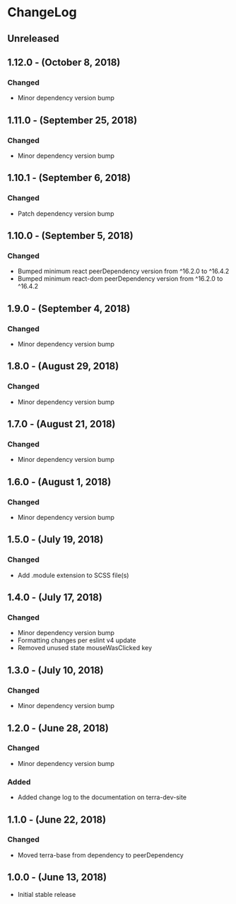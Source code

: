 ChangeLog
=========

Unreleased
----------

1.12.0 - (October 8, 2018)
------------------
### Changed
* Minor dependency version bump

1.11.0 - (September 25, 2018)
------------------
### Changed
* Minor dependency version bump

1.10.1 - (September 6, 2018)
------------------
### Changed
* Patch dependency version bump

1.10.0 - (September 5, 2018)
------------------
### Changed
* Bumped minimum react peerDependency version from ^16.2.0 to ^16.4.2
* Bumped minimum react-dom peerDependency version from ^16.2.0 to ^16.4.2

1.9.0 - (September 4, 2018)
------------------
### Changed
* Minor dependency version bump

1.8.0 - (August 29, 2018)
------------------
### Changed
* Minor dependency version bump

1.7.0 - (August 21, 2018)
------------------
### Changed
* Minor dependency version bump

1.6.0 - (August 1, 2018)
------------------
### Changed
* Minor dependency version bump

1.5.0 - (July 19, 2018)
------------------
### Changed
* Add .module extension to SCSS file(s)

1.4.0 - (July 17, 2018)
------------------
### Changed
* Minor dependency version bump
* Formatting changes per eslint v4 update
* Removed unused state mouseWasClicked key

1.3.0 - (July 10, 2018)
------------------
### Changed
* Minor dependency version bump

1.2.0 - (June 28, 2018)
------------------
### Changed
* Minor dependency version bump

### Added
* Added change log to the documentation on terra-dev-site

1.1.0 - (June 22, 2018)
------------------
### Changed
* Moved terra-base from dependency to peerDependency

1.0.0 - (June 13, 2018)
------------------
* Initial stable release
